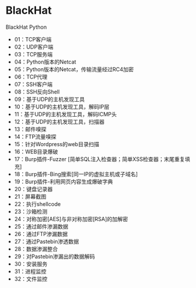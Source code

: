 # BlackHat
BlackHat Python

-   01：TCP客户端
-   02：UDP客户端
-   03：TCP服务端
-   04：Python版本的Netcat
-   05：Python版本的Netcat，传输流量经过RC4加密
-   06：TCP代理
-   07：SSH客户端
-   08：SSH反向Shell
-   09：基于UDP的主机发现工具
-   10：基于UDP的主机发现工具，解码IP层
-   11：基于UDP的主机发现工具，解码ICMP头
-   12：基于UDP的主机发现工具，扫描器
-   13：邮件嗅探
-   14：FTP流量嗅探
-   15：针对Wordpress的web目录扫描
-   16：WEB目录爆破
-   17：Burp插件-Fuzzer [简单SQL注入检查器；简单XSS检查器；末尾重复填充]
-   18：Burp插件-Bing搜索[同一IP的虚拟主机或子域名]
-   19：Burp插件-利用网页内容生成爆破字典
-   20：键盘记录器
-   21：屏幕截图
-   22：执行shellcode
-   23：沙箱检测
-   24：对称加密[AES]与非对称加密[RSA]的加解密
-   25：通过邮件渗漏数据
-   26：通过FTP渗漏数据
-   27：通过Pastebin渗透数据
-   28：数据渗漏整合
-   29：对Pastebin渗漏出的数据解码
-   30：安装服务
-   31：进程监控
-   32：文件监控
